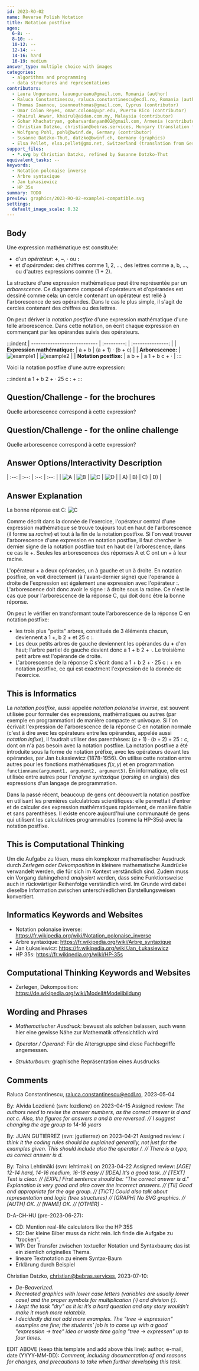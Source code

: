 ```yaml
---
id: 2023-RO-02
name: Reverse Polish Notation
title: Notation postfixe
ages:
  6-8: --
  8-10: --
  10-12: --
  12-14: --
  14-16: hard
  16-19: medium
answer_type: multiple choice with images
categories:
  - algorithms and programming
  - data structures and representations
contributors: 
  - Laura Ungureanu, lauungureanu@gmail.com, Romania (author)
  - Raluca Constantinescu, raluca.constantinescu@ecdl.ro, Romania (author)
  - Thomas Ioannou, ioannouthomas@gmail.com, Cyprus (contributor)
  - Omar Colon Reyes, omar.colon4@upr.edu, Puerto Rico (contributor)
  - Khairul Anwar, khairul@aidan.com.my, Malaysia (contributor)
  - Gohar Khachatryan, goharvardanyan002@gmail.com, Armenia (contributor)
  - Christian Datzko, christian@bebras.services, Hungary (translation from English into German, graphics)
  - Wolfgang Pohl, pohl@bwinf.de, Germany (contributor)
  - Susanne Datzko-Thut, datzko@bwinf.ch, Germany (graphics)
  - Elsa Pellet, elsa.pellet@gmx.net, Switzerland (translation from German into French)
support_files:
  - *.svg by Christian Datzko, refined by Susanne Datzko-Thut
equivalent_tasks: --
keywords:
  - Notation polonaise inverse
  - Arbre syntaxique
  - Jan Łukasiewicz
  - HP 35s
summary: TODO
preview: graphics/2023-RO-02-example1-compatible.svg
settings:
  default_image_scale: 0.32
---
```



## Body

Une expression mathématique est constituée:
- d'un _opérateur_: **+**, **–**, **·** ou **:**
- et d'_opérandes_: des chiffres comme 1, 2, ..., des lettres comme a, b, ..., ou d'autres expressions comme (1 + 2).

La structure d'une expression mathématique peut être représentée par un _arborescence_. Ce diagramme composé d'opérateurs et d'opérandes est dessiné comme cela: un cercle contenant un opérateur est relié à l'arborescence de ses opérandes. Dans le cas le plus simple, il s'agit de cercles contenant des chiffres ou des lettres.

On peut dériver la _notation postfixe_ d'une expression mathématique d'une telle arborescence. Dans cette notation, on écrit chaque expression en commençant par les opérandes suivis des opérateurs.

:::indent
| ---------------------------- | :---------: | :---------------: |
| **Expression mathématique:** |   a + b     | (a + 1) ⋅ (b + c) |
| **Arborescence:**            | ![example1] |   ![example2]     |
| **Notation postfixe:**       |   a b +     |   a 1 + b c + ⋅   |
:::

[example1]: graphics/2023-RO-02-example1-compatible.svg
[example2]: graphics/2023-RO-02-example2-compatible.svg

Voici la notation postfixe d'une autre expression: 

:::indent
a 1 + b 2 + · 25 c : +
:::

## Question/Challenge - for the brochures

Quelle arborescence correspond à cette expression?

## Question/Challenge - for the online challenge

Quelle arborescence correspond à cette expression?

## Answer Options/Interactivity Description

[A]: graphics/2023-RO-02-answerA-compatible.svg
[B]: graphics/2023-RO-02-answerB-compatible.svg
[C]: graphics/2023-RO-02-answerC-compatible.svg
[D]: graphics/2023-RO-02-answerD-compatible.svg

| :--: | :--: | :--: | :--: |
| ![A] | ![B] | ![C] | ![D] |
|  A)  |  B)  |  C)  |  D)  |

## Answer Explanation

La bonne réponse est C: ![C]

Comme décrit dans la donnée de l'exercice, l'opérateur central d'une expression mathématique se trouve toujours tout en haut de l'arborescence (il forme sa _racine_) et tout à la fin de la notation postfixe. Si l'on veut trouver l'arborescence d'une expression en notation postfixe, il faut chercher le dernier signe de la notation postfixe tout en haut de l'arborescence, dans ce cas le +. Seules les arborescences des réponses A et C ont un + à leur racine.

L'opérateur + a deux opérandes, un à gauche et un à droite. En notation postfixe, on voit directement (à l'avant-dernier signe) que l'opérande à droite de l'expression est également une expression avec l'opérateur :. L'arborescence doit donc avoir le signe : à droite sous la racine. Ce n'est le cas que pour l'arborescence de la réponse C, qui doit donc être la bonne réponse.

On peut le vérifier en transformant toute l'arborescence de la réponse C en notation postfixe:
- les trois plus "petits" arbres, constitués de 3 éléments chacun, deviennent a 1 +, b 2 + et 25 c :.
- Les deux petits arbres de gauche deviennent les opérandes du **+** d'en haut; l'arbre partiel de gauche devient donc a 1 + b 2 + ·. Le troisième petit arbre est l'opérande de droite.
- L'arborescence de la réponse C s'écrit donc a 1 + b 2 + · 25 c : + en notation postfixe, ce qui est exactment l'expression de la donnée de l'exercice.


## This is Informatics

La _notation postfixe_, aussi appelée _notation polonaise inverse_, est souvent utilisée pour formuler des expressions, mathématiques ou autres (par exemple en programmation) de manière compacte et univoque. Si l'on écrivait l'expression de l'arborescence de la réponse C en notation normale (c'est à dire avec les opérateurs entre les opérandes, appelée aussi _notation infixe_), il faudrait utiliser des parenthèses: $(a + 1) \cdot (b + 2) + 25 : c$, dont on n'a pas besoin avec la notation postfixe. La notation postfixe a été introduite sous la forme de notation préfixe, avec les opérateurs devant les opérandes, par Jan Łukasiewicz (1878-1956). On utilise cette notation entre autres pour les fonctions mathématiques $f(x, y)$ et en programmation `functionname(argument1, argument2, argument3)`. En informatique, elle est utilisée entre autres pour l'_analyse syntaxique_ (_parsing_ en anglais) des expressions d'un langage de programmation.

Dans la passé récent, beaucoup de gens ont découvert la notation postfixe en utilisant les premières calculatrices scientifiques: elle permettait d'entrer et de calculer des expression mathématiques rapidement, de manière fiable et sans parenthèses. Il existe encore aujourd'hui une communauté de gens qui utilisent les calculatrices programmables (comme la HP-35s) avec la notation postfixe.


## This is Computational Thinking

Um die Aufgabe zu lösen, muss ein komplexer mathematischer Ausdruck durch _Zerlegen_ oder _Dekomposition_ in kleinere mathematische Ausdrücke verwandelt werden, die für sich im Kontext verständlich sind. Zudem muss ein Vorgang dahingehend _analysiert_ werden, dass seine Funktionsweise auch in rückwärtiger Reihenfolge verständlich wird. Im Grunde wird dabei dieselbe Information zwischen unterschiedlichen Darstellungsweisen konvertiert.

## Informatics Keywords and Websites

- Notation polonaise inverse: https://fr.wikipedia.org/wiki/Notation_polonaise_inverse
- Arbre syntaxique: https://fr.wikipedia.org/wiki/Arbre_syntaxique
- Jan Łukasiewicz: https://fr.wikipedia.org/wiki/Jan_Łukasiewicz
- HP 35s: https://fr.wikipedia.org/wiki/HP-35s

## Computational Thinking Keywords and Websites

- Zerlegen, Dekomposition: https://de.wikipedia.org/wiki/Modell#Modellbildung

## Wording and Phrases

- _Mathematischer Ausdruck:_ bewusst als solchen belassen, auch wenn hier eine gewisse Nähe zur Mathematik offensichtlich wird

- _Operator / Operand:_ Für die Altersgruppe sind diese Fachbegriffe angemessen.

- _Strukturbaum:_ graphische Repräsentation eines Ausdrucks

## Comments

Raluca Constantinescu, raluca.constantinescu@ecdl.ro, 2023-05-04
 
By: Alvida Lozdienė (svn: lozdiene) on 2023-04-15 Assigned review: _The authors need to revise the answer numbers, as the correct answer is d and not c. Also, the figures for answers a and b are reversed. // I suggest changing the age group to 14-16 years_

By: JUAN GUTIERREZ (svn: jgutierrez) on 2023-04-21 Assigned review: _I think it the coding rules should be explained generally, not just for the examples given. This should include also the operator /. // There is a typo, as correct answer is d._

By: Taina Lehtimäki (svn: lehtimaki) on 2023-04-22 Assigned review: _[AGE] 12-14 hard, 14-16 medium, 16-18 easy // [IDEA] It’s a good task. // [TEXT] Text is clear. // [EXPL] First sentence should be: "The correct answer is d."  Explanation is very good and also cover the incorrect answers. // [TiI] Good and appropriate for the age group. // [TiCT] Could also talk about representation and logic (tree structures) // [GRAPH] No SVG graphics. // [AUTH] OK. // [NAME] OK. // [OTHER] -_

D-A-CH-HU (pre-2023-06-27):
- CD: Mention real-life calculators like the HP 35S
- SD: Der kleine Biber muss da nicht rein. Ich finde die Aufgabe zu "trocken".
- WP: Der Transfer zwischen textueller Notation und Syntaxbaum; das ist ein ziemlich originelles Thema.
- lineare Textnotation zu einem Syntax-Baum
- Erklärung durch Beispiel

Christian Datzko, christian@bebras.services, 2023-07-10:
- _De-Beaverized._
- _Recreated graphics with lower case letters (variables are usually lower case) and the proper symbols for multiplication (·) and division (:)._
- _I kept the task "dry" as it is: it’s a hard question and any story wouldn’t make it much more relatable._
- _I decidedly did not add more examples. The "tree → expression" examples are fine; the students’ job is to come up with a good "expression → tree" idea or waste time going "tree → expressen" up to four times._

EDIT ABOVE (keep this template and add above this line): author, e-mail, date (YYYY-MM-DD): _Comment, including documentation of and reasons for changes, and precautions to take when further developing this task._